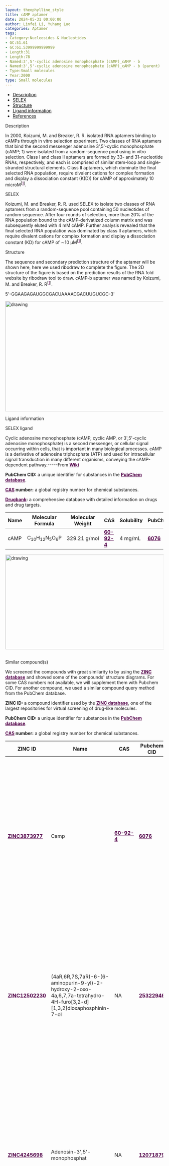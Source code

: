 ```yaml
---
layout: theophylline_style
title: cAMP aptamer
date: 2024-05-31 00:00:00
author: Linfei Li, Yuhang Luo
categories: Aptamer
tags:
- Category:Nucleosides & Nucleotides
- GC:51.61
- GC:61.53999999999999
- Length:31
- Length:78
- Named:3',5'-cyclic adenosine monophosphate (cAMP)_cAMP - b
- Named:3',5'-cyclic adenosine monophosphate (cAMP)_cAMP - b (parent)
- Type:Small molecules
- Year:2000
type: Small molecules
---
```

<html>


<div class="side-nav">
<ul>
    <div class="side-nav-item"><li><a href="#description" style="color: #000000;">Description</a></li></div>
    <div class="side-nav-item"><li><a href="#SELEX" style="color: #000000;">SELEX</a></li></div>
    <div class="side-nav-item"><li><a href="#Structure" style="color: #000000;">Structure</a></li></div>
    <div class="side-nav-item"><li><a href="#ligand-recognition" style="color: #000000;">Ligand information</a></li></div>
    <div class="side-nav-item"><li><a href="#references" style="color: #000000;">References</a></li></div>
    </ul>
</div>



<p class="header_box" id="description">Description</p>
<p>In 2000, Koizumi, M. and Breaker, R. R. isolated RNA aptamers binding to cAMPs through in vitro selection experiment. Two classes of RNA aptamers that bind the second messenger adenosine 3',5'-cyclic monophosphate (cAMP; 1) were isolated from a random-sequence pool using in vitro selection. Class I and class II aptamers are formed by 33- and 31-nucleotide RNAs, respectively, and each is comprised of similar stem-loop and single-stranded structural elements. Class II aptamers, which dominate the final selected RNA population, require divalent cations for complex formation and display a dissociation constant (K(D)) for cAMP of approximately 10 microM<sup>[<a href="#ref1" style="color:#520049">1</a></sup><sup>]</sup>.<br></p>


<p class="header_box" id="SELEX">SELEX</p>
<p>Koizumi, M. and Breaker, R. R. used SELEX to isolate two classes of RNA aptamers from a random-sequence pool containing 50 nucleotides of random sequence. After four rounds of selection, more than 20% of the RNA population bound to the cAMP-derivatized column matrix and was subsequently eluted with 4 mM cAMP. Further analysis revealed that the final selected RNA population was dominated by class II aptamers, which require divalent cations for complex formation and display a dissociation constant (KD) for cAMP of ∼10 µM<sup>[<a href="#ref1" style="color:#520049">1</a>]</sup>.</p>
<p>


<p class="header_box" id="Structure">Structure</p>
<p>The sequence and secondary prediction structure of the aptamer will be shown here, here we used ribodraw to complete the figure. The 2D structure of the figure is based on the prediction results of the RNA fold website by ribodraw tool to draw. cAMP-b aptamer was named by Koizumi, M. and Breaker, R. R<sup>[<a href="#ref1" style="color:#520049">1</a>]</sup>.</p>
<p>5'-GGAAGAGAUGGCGACUAAAACGACUUGUCGC-3'</p>
<img src="/images/2D/cAMP_aptamer_2D.svg" alt="drawing" style="width:800px;height:350px;display:block;margin:0 auto;border-radius:0;" class="img-responsive">
<div style="display: flex; justify-content: center;"></div>



<p class="header_box" id="ligand-recognition">Ligand information</p>

<p class="blowheader_box">SELEX ligand</p>
<p>Cyclic adenosine monophosphate (cAMP, cyclic AMP, or 3',5'-cyclic adenosine monophosphate) is a second messenger, or cellular signal occurring within cells, that is important in many biological processes. cAMP is a derivative of adenosine triphosphate (ATP) and used for intracellular signal transduction in many different organisms, conveying the cAMP-dependent pathway.-----From <a href="https://en.wikipedia.org/wiki/Cyclic_adenosine_monophosphate" target="_blank" style="color:#520049; text-decoration: underline;"><b>Wiki</b></a></p>

<p class="dot-paragraph"><b>PubChem CID:</b> a unique identifier for substances in the <a href="https://pubchem.ncbi.nlm.nih.gov/" target="_blank" style="color:#520049; text-decoration: underline;"><b>PubChem database</b></a>.</p>
<p class="dot-paragraph"><b><a href="https://commonchemistry.cas.org/" target="_blank" style="color:#520049; text-decoration: underline;"><b>CAS</b></a> number:</b> a global registry number for chemical substances.</p>
<p class="dot-paragraph"><b><a href="https://go.drugbank.com/" target="_blank" style="color:#520049; text-decoration: underline;"><b>Drugbank</b></a>:</b> a comprehensive database with detailed information on drugs and drug targets.</p>

<table class="table table-bordered" style="table-layout:fixed;width:auto;margin-left:auto;margin-right:auto;" >
  <thead>
      <tr>
        <th onclick="sortTable(0)">Name</th>
        <th onclick="sortTable(1)">Molecular Formula</th>
        <th onclick="sortTable(2)">Molecular Weight</th>
        <th onclick="sortTable(3)">CAS</th>
        <th onclick="sortTable(4)">Solubility</th>
        <th onclick="sortTable(5)">PubChem</th>
        <th onclick="sortTable(6)">Drugbank ID</th>
      </tr>
  </thead>
    <tbody>
      <tr>
        <td name="td0">cAMP</td>
        <td name="td1">C<sub>10</sub>H<sub>12</sub>N<sub>5</sub>O<sub>6</sub>P</td>
        <td name="td2">329.21 g/mol</td>
        <td name="td3"><a href="https://commonchemistry.cas.org/detail?cas_rn=60-92-4" target="_blank" style="color:#520049"><b>60-92-4</b></a></td>
        <td name="td4">4 mg/mL</td>
        <td name="td5"><a href="https://pubchem.ncbi.nlm.nih.gov/compound/6076" target="_blank" style="color:#520049"><b>6076</b></a></td>
        <td name="td6"><a href="https://go.drugbank.com/drugs/DB02527" target="_blank" style="color:#520049"><b>DB02527</b></a></td>
      </tr>
	  </tbody>
  </table>
<div style="display: flex; justify-content: center;"></div>
<img src="/images/SELEX_ligand/cAMP_aptamer_SELEX_ligand.svg" alt="drawing" style="width:1000px;height:300px;border:solid 1px #efefef;display:block;margin:0 auto;border-radius:0;" class="img-responsive">
<div style="display: flex; justify-content: center;"></div>
<br>



<p class="blowheader_box">Similar compound(s)</p>                    
<p>We screened the compounds with great similarity to by using the <a href="https://zinc15.docking.org/" target="_blank" style="color:#520049; text-decoration: underline;"><b>ZINC database</b></a> and showed some of the compounds' structure diagrams. For some CAS numbers not available, we will supplement them with Pubchem CID. For another compound, we used a similar compound query method from the PubChem database.</p>

<p class="dot-paragraph"><b>ZINC ID:</b> a compound identifier used by the <a href="https://zinc15.docking.org/" target="_blank" style="color:#520049; text-decoration: underline;"><b>ZINC database</b></a>, one of the largest repositories for virtual screening of drug-like molecules.</p>
<p class="dot-paragraph"><b>PubChem CID:</b> a unique identifier for substances in the <a href="https://pubchem.ncbi.nlm.nih.gov/" target="_blank" style="color:#520049; text-decoration: underline;"><b>PubChem database</b></a>.</p>
<p class="dot-paragraph"><b><a href="https://commonchemistry.cas.org/" target="_blank" style="color:#520049; text-decoration: underline;"><b>CAS</b></a> number:</b> a global registry number for chemical substances.</p>

<table class="table table-bordered" style="table-layout:fixed;width:auto;margin-left:auto;margin-right:auto;">
      <thead>
      <tr>
        <th onclick="sortTable(0)">ZINC ID</th>
        <th onclick="sortTable(1)">Name</th>
        <th onclick="sortTable(2)">CAS</th>
        <th onclick="sortTable(3)">Pubchem CID</th>
        <th onclick="sortTable(4)">Structure</th>
      </tr>
      </thead>
    <tbody>
      <tr>
        <td name="td0"><a href="https://zinc15.docking.org/substances/ZINC3873977/" target="_blank" style="color:#520049"><b>ZINC3873977</b></a></td>
        <td name="td1">Camp</td>
        <td name="td2"><a href="https://commonchemistry.cas.org/detail?cas_rn=60-92-4" target="_blank" style="color:#520049"><b>60-92-4</b></a></td>
        <td name="td3"><a href="https://pubchem.ncbi.nlm.nih.gov/compound/6076" target="_blank" style="color:#520049"><b>6076</b></a></td>
        <td name="td4"><img src="/images/Similar_compound/cAMP_Simi_compound1.svg" alt="drawing" style="width:500px"  px="" /></td>
      </tr>
      <tr>
        <td name="td0"><a href="https://zinc15.docking.org/substances/ZINC12502230/" target="_blank" style="color:#520049"><b>ZINC12502230</b></a></td>
        <td name="td1">(4aR,6R,7S,7aR)-6-(6-aminopurin-9-yl)-2-hydroxy-2-oxo-4a,6,7,7a-tetrahydro-4H-furo[3,2-d][1,3,2]dioxaphosphinin-7-ol</td>
        <td name="td2">NA</td>
        <td name="td3"><a href="https://pubchem.ncbi.nlm.nih.gov/compound/25322946" target="_blank" style="color:#520049"><b>25322946</b></a></td>
        <td name="td4"><img src="/images/Similar_compound/cAMP_Simi_compound2.svg" alt="drawing" style="width:500px"  px="" /></td>
      </tr>
      <tr>
        <td name="td0"><a href="https://zinc15.docking.org/substances/ZINC4245698/" target="_blank" style="color:#520049"><b>ZINC4245698</b></a></td>
        <td name="td1">Adenosin-3',5'-monophosphat</td>
        <td name="td2">NA</td>
        <td name="td3"><a href="https://pubchem.ncbi.nlm.nih.gov/compound/12071879" target="_blank" style="color:#520049"><b>12071879</b></a></td>
        <td name="td4"><img src="/images/Similar_compound/cAMP_Simi_compound3.svg" alt="drawing" style="width:500px"  px="" /></td>
      </tr>
      <tr>
        <td name="td0"><a href="https://zinc15.docking.org/substances/ZINC3581269/" target="_blank" style="color:#520049"><b>ZINC3581269</b></a></td>
        <td name="td1">Cyclic ara-AMP</td>
        <td name="td2"><a href="https://commonchemistry.cas.org/detail?cas_rn=32465-18-2" target="_blank" style="color:#520049"><b>32465-18-2</b></a></td>
        <td name="td3"><a href="https://pubchem.ncbi.nlm.nih.gov/compound/6603718" target="_blank" style="color:#520049"><b>6603718</b></a></td>
        <td name="td4"><img src="/images/Similar_compound/cAMP_Simi_compound4.svg" alt="drawing" style="width:500px"  px="" /></td>
      </tr>
      <tr>
        <td name="td0"><a href="https://zinc15.docking.org/substances/ZINC3869451/" target="_blank" style="color:#520049"><b>ZINC3869451</b></a></td>
        <td name="td1">(4aS,6R,7S,7aR)-6-(6-aminopurin-9-yl)-2-hydroxy-2-oxo-4a,6,7,7a-tetrahydro-4H-furo[3,2-d][1,3,2]dioxaphosphinin-7-ol</td>
        <td name="td2">NA</td>
        <td name="td3"><a href="https://pubchem.ncbi.nlm.nih.gov/compound/6604194" target="_blank" style="color:#520049"><b>6604194</b></a></td>
        <td name="td4"><img src="/images/Similar_compound/cAMP_Simi_compound5.svg" alt="drawing" style="width:500px"  px="" /></td>
      </tr>
      <tr>
        <td name="td0"><a href="https://zinc15.docking.org/substances/ZINC3869449/" target="_blank" style="color:#520049"><b>ZINC3869449</b></a></td>
        <td name="td1">(4aS,6R,7R,7aR)-6-(6-aminopurin-9-yl)-2-hydroxy-2-oxo-4a,6,7,7a-tetrahydro-4H-furo[3,2-d][1,3,2]dioxaphosphinin-7-ol</td>
        <td name="td2">NA</td>
        <td name="td3"><a href="https://pubchem.ncbi.nlm.nih.gov/compound/12866365" target="_blank" style="color:#520049"><b>12866365</b></a></td>
        <td name="td4"><img src="/images/Similar_compound/cAMP_Simi_compound6.svg" alt="drawing" style="width:500px"  px="" /></td>
      </tr>
      <tr>
        <td name="td0"><a href="https://zinc15.docking.org/substances/ZINC12502232/" target="_blank" style="color:#520049"><b>ZINC12502232</b></a></td>
        <td name="td1">(4aR,6S,7S,7aR)-6-(6-aminopurin-9-yl)-2-hydroxy-2-oxo-4a,6,7,7a-tetrahydro-4H-furo[3,2-d][1,3,2]dioxaphosphinin-7-ol</td>
        <td name="td2">NA</td>
        <td name="td3"><a href="https://pubchem.ncbi.nlm.nih.gov/compound/25322948" target="_blank" style="color:#520049"><b>25322948</b></a></td>
        <td name="td4"><img src="/images/Similar_compound/cAMP_Simi_compound7.svg" alt="drawing" style="width:500px"  px="" /></td>
      </tr>
    </tbody>
  </table>
                 
<p class="header_box" id="references">References</p>
                
<a id="ref1"></a><font><strong>[1]  Molecular recognition of cAMP by an RNA aptamer.</strong></font><br/>
Koizumi, M., & Breaker, R. R.<br/>
<a href="https://pubmed.ncbi.nlm.nih.gov/10913311/" target="_blank" style="color:#520049"> Biochemistry, 39(30), 8983–8992. (2000)</a>
<br/>